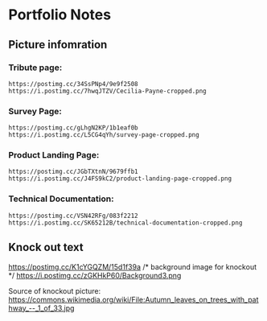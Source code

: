 # Portfolio Notes

## Picture infomration

  ### Tribute page:
    https://postimg.cc/34SsPNp4/9e9f2508
    https://i.postimg.cc/7hwqJTZV/Cecilia-Payne-cropped.png 

  ### Survey Page:
    https://postimg.cc/gLhgN2KP/1b1eaf0b
    https://i.postimg.cc/L5CG4qYh/survey-page-cropped.png 

  ### Product Landing Page:
    https://postimg.cc/JGbTXtnN/9679ffb1
    https://i.postimg.cc/J4FS9kC2/product-landing-page-cropped.png

  ### Technical Documentation:
    https://postimg.cc/VSN42RFg/083f2212
    https://i.postimg.cc/SK65212B/technical-documentation-cropped.png



## Knock out text
  https://postimg.cc/K1cYGQZM/15d1f39a  /* background image for knockout */
  https://i.postimg.cc/zGKHkP60/Background3.png

  Source of knockout picture: 
    https://commons.wikimedia.org/wiki/File:Autumn_leaves_on_trees_with_pathway_--_1_of_33.jpg




